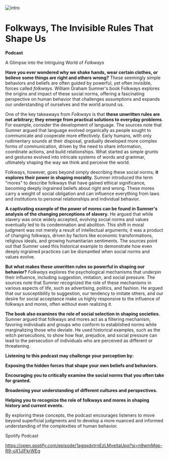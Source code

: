 ![intro](/folkways/intro.png)


# Folkways, The Invisible Rules That Shape Us


**Podcast**

A Glimpse into the Intriguing World of *Folkways*

**Have you ever wondered why we shake hands, wear certain clothes, or believe some things are right and others wrong?** These seemingly simple behaviors and beliefs are often guided by powerful, yet often invisible, forces called *folkways*. William Graham Sumner's book Folkways explores the origins and impact of these social norms, offering a fascinating perspective on human behavior that challenges assumptions and expands our understanding of ourselves and the world around us.

One of the key takeaways from *Folkways* is that **these unwritten rules are not arbitrary; they emerge from practical solutions to everyday problems**. For example, consider the development of language. The sources note that Sumner argued that language evolved organically as people sought to communicate and cooperate more effectively. Early humans, with only rudimentary sounds at their disposal, gradually developed more complex forms of communication, driven by the need to share information, coordinate actions, and build relationships. What started as simple grunts and gestures evolved into intricate systems of words and grammar, ultimately shaping the way we think and perceive the world.

Folkways, however, goes beyond simply describing these social norms; **it explores their power in shaping morality**.  Sumner introduced the term "mores" to describe folkways that have gained ethical significance, becoming deeply ingrained beliefs about right and wrong. These mores carry a weight of social obligation and can influence everything from laws and institutions to personal relationships and individual behavior.

**A captivating example of the power of mores can be found in Sumner's analysis of the changing perceptions of slavery.** He argued that while slavery was once widely accepted, evolving social norms and values eventually led to its condemnation and abolition. This shift in moral judgment was not merely a result of intellectual arguments; it was a product of changing folkways, driven by factors like economic transformations, religious ideals, and growing humanitarian sentiments. The sources point out that Sumner used this historical example to demonstrate how even deeply ingrained practices can be dismantled when social norms and values evolve.

**But what makes these unwritten rules so powerful in shaping our behavior?** *Folkways* explores the psychological mechanisms that underpin their influence, including suggestion, imitation, and social pressure. The sources note that Sumner recognized the role of these mechanisms in various aspects of life, such as advertising, politics, and fashion. He argued that our susceptibility to suggestion, our tendency to imitate others, and our desire for social acceptance make us highly responsive to the influence of folkways and mores, often without even realizing it.

**The book also examines the role of social selection in shaping societies.** Sumner argued that folkways and mores act as a filtering mechanism, favoring individuals and groups who conform to established norms while marginalizing those who deviate. He used historical examples, such as the witch persecutions, to show how fear, prejudice, and social pressure can lead to the persecution of individuals who are perceived as different or threatening.

**Listening to this podcast may challenge your perception by:**

**Exposing the hidden forces that shape your own beliefs and behaviors.**

**Encouraging you to critically examine the social norms that you often take for granted.**

**Broadening your understanding of different cultures and perspectives.**

**Helping you to recognize the role of folkways and mores in shaping history and current events.**

By exploring these concepts, the podcast encourages listeners to move beyond superficial judgments and to develop a more nuanced and informed understanding of the complexities of human behavior.

Spotify Podcast

https://open.spotify.com/episode/1agqxdxtrnEzLMveitaUpq?si=n9wmMgp-R9-oX1JlFkrWEg